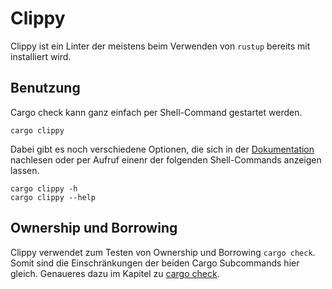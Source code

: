 # Clippy
Clippy ist ein Linter der meistens beim Verwenden von ``rustup`` bereits mit installiert wird.

## Benutzung
Cargo check kann ganz einfach per Shell-Command gestartet werden.
````shell
cargo clippy
````
Dabei gibt es noch verschiedene Optionen, die sich in der [Dokumentation](https://doc.rust-lang.org/clippy/usage.html) nachlesen oder per Aufruf einenr der folgenden Shell-Commands anzeigen lassen.
````shell
cargo clippy -h
cargo clippy --help
````

## Ownership und Borrowing
Clippy verwendet zum Testen von Ownership und Borrowing ``cargo check``. Somit sind die Einschränkungen der beiden Cargo Subcommands hier gleich. Genaueres dazu im Kapitel zu [cargo check](https://github.com/michael-gleike/tools/blob/main/cargo_check/README.md).